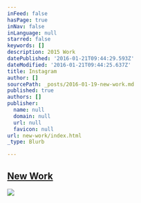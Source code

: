 ```yaml
---
inFeed: false
hasPage: true
inNav: false
inLanguage: null
starred: false
keywords: []
description: 2015 Work
datePublished: '2016-01-21T09:44:29.593Z'
dateModified: '2016-01-21T09:44:25.637Z'
title: Instagram
author: []
sourcePath: _posts/2016-01-19-new-work.md
published: true
authors: []
publisher:
  name: null
  domain: null
  url: null
  favicon: null
url: new-work/index.html
_type: Blurb

---
```

## [New Work][0]
![](https://the-grid-user-content.s3-us-west-2.amazonaws.com/1e7fb2fb-c809-4d12-bde8-f65f818877ba.jpg)

[0]: https://www.instagram.com/the.creationist/